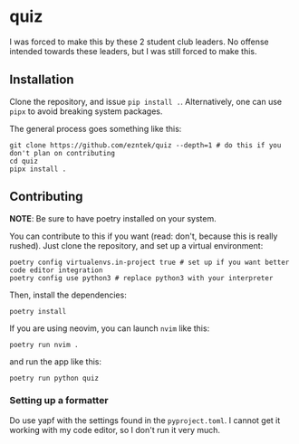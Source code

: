 # quiz

I was forced to make this by these 2 student club leaders. No offense intended towards these leaders, but I was still forced to make this.

## Installation
Clone the repository, and issue `pip install .`. Alternatively, one can use `pipx` to avoid breaking system packages.

The general process goes something like this:
```
git clone https://github.com/ezntek/quiz --depth=1 # do this if you don't plan on contributing
cd quiz
pipx install .
```

## Contributing
**NOTE**: Be sure to have poetry installed on your system.

You can contribute to this if you want (read: don't, because this is really rushed). Just clone the repository, and set up a virtual environment:

```
poetry config virtualenvs.in-project true # set up if you want better code editor integration
poetry config use python3 # replace python3 with your interpreter
```

Then, install the dependencies:

```
poetry install
```

If you are using neovim, you can launch `nvim` like this:

```
poetry run nvim .
```

and run the app like this:

```
poetry run python quiz
```

### Setting up a formatter

Do use yapf with the settings found in the `pyproject.toml`. I cannot get it working with my code editor, so I don't run it very much. 
